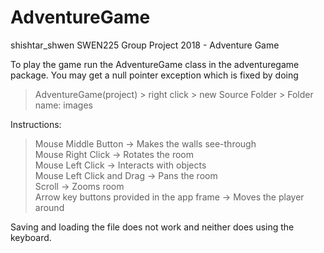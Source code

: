 # AdventureGame

shishtar_shwen SWEN225 Group Project 2018 - Adventure Game

To play the game run the AdventureGame class in the adventuregame package. You 
may get a null pointer exception which is fixed by doing 
> AdventureGame(project) > right click > new Source Folder > Folder name: images

Instructions:
> Mouse Middle Button -> Makes the walls see-through  
> Mouse Right Click -> Rotates the room  
> Mouse Left Click -> Interacts with objects  
> Mouse Left Click and Drag -> Pans the room   
> Scroll -> Zooms room  
> Arrow key buttons provided in the app frame -> Moves the player around  

Saving and loading the file does not work and neither does using the keyboard.


